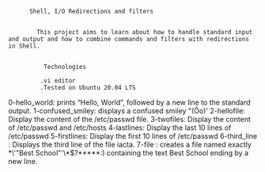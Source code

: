           Shell, I/O Redirections and filters

        
            This project aims to learn about how to handle standard input and output and how to combine commands and filters with redirections in Shell.
                     
                   
              Technologies

             .vi editor
             .Tested on Ubuntu 20.04 LTS


0-hello_world: prints “Hello, World”, followed by a new line to the standard output.
1-confused_smiley: displays a confused smiley "(Ôo)'
2-hellofile: Display the content of the /etc/passwd file.
3-twofiles: Display the content of /etc/passwd and /etc/hosts
4-lastlines: Display the last 10 lines of /etc/passwd
5-firstlines: Display the first 10 lines of /etc/passwd
6-third_line : Displays the third line of the file iacta.
7-file : creates a file named exactly \*\\'"Best School"\'\\*$\?\*\*\*\*\*:) containing the text Best School ending by a new line.

